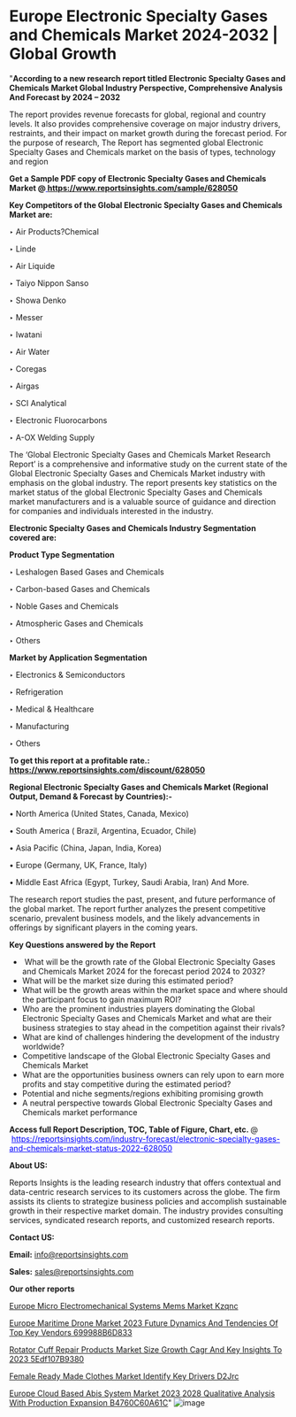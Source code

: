 # Europe Electronic Specialty Gases and Chemicals Market 2024-2032 | Global Growth

 "<strong>According to a new research report titled Electronic Specialty Gases and Chemicals Market Global Industry Perspective, Comprehensive Analysis And Forecast by 2024 – 2032</strong>

The report provides revenue forecasts for global, regional and country levels. It also provides comprehensive coverage on major industry drivers, restraints, and their impact on market growth during the forecast period. For the purpose of research, The Report has segmented global Electronic Specialty Gases and Chemicals market on the basis of types, technology and region

<strong>Get a Sample PDF copy of Electronic Specialty Gases and Chemicals Market </strong><strong>@<a href=https://www.reportsinsights.com/sample/628050 style=color:#0000ff;> https://www.reportsinsights.com/sample/628050</a></strong></font>

<strong>Key Competitors of the Global Electronic Specialty Gases and Chemicals Market are:</strong>

‣ Air Products?Chemical

‣ Linde

‣ Air Liquide

‣ Taiyo Nippon Sanso

‣ Showa Denko

‣ Messer

‣ Iwatani

‣ Air Water

‣ Coregas

‣ Airgas

‣ SCI Analytical

‣ Electronic Fluorocarbons

‣ A-OX Welding Supply

The ‘Global Electronic Specialty Gases and Chemicals Market Research Report’ is a comprehensive and informative study on the current state of the Global Electronic Specialty Gases and Chemicals Market industry with emphasis on the global industry. The report presents key statistics on the market status of the global Electronic Specialty Gases and Chemicals market manufacturers and is a valuable source of guidance and direction for companies and individuals interested in the industry.

<strong>Electronic Specialty Gases and Chemicals Industry Segmentation covered are:</strong>

<strong>Product Type Segmentation</strong>

‣    Leshalogen Based Gases and Chemicals

‣ Carbon-based Gases and Chemicals

‣ Noble Gases and Chemicals

‣ Atmospheric Gases and Chemicals

‣ Others

<strong>Market by Application Segmentation</strong>

‣   Electronics & Semiconductors

‣ Refrigeration

‣ Medical & Healthcare

‣ Manufacturing

‣ Others

<strong>To get this report at a profitable rate.: <a href=https://www.reportsinsights.com/discount/628050 style=color:#0000ff;>https://www.reportsinsights.com/discount/628050</a></strong></font>

<strong>Regional Electronic Specialty Gases and Chemicals Market (Regional Output, Demand &amp; Forecast by Countries):-</strong>

• North America (United States, Canada, Mexico)

• South America ( Brazil, Argentina, Ecuador, Chile)

• Asia Pacific (China, Japan, India, Korea)

• Europe (Germany, UK, France, Italy)

• Middle East Africa (Egypt, Turkey, Saudi Arabia, Iran) And More.

The research report studies the past, present, and future performance of the global market. The report further analyzes the present competitive scenario, prevalent business models, and the likely advancements in offerings by significant players in the coming years.

<strong>Key Questions answered by the Report</strong>
<ul>
  <li> What will be the growth rate of the Global Electronic Specialty Gases and Chemicals Market 2024 for the forecast period 2024 to 2032?</li>
  <li>What will be the market size during this estimated period?</li>
  <li>What will be the growth areas within the market space and where should the participant focus to gain maximum ROI?</li>
  <li>Who are the prominent industries players dominating the Global Electronic Specialty Gases and Chemicals Market and what are their business strategies to stay ahead in the competition against their rivals?</li>
  <li>What are kind of challenges hindering the development of the industry worldwide?</li>
  <li>Competitive landscape of the Global Electronic Specialty Gases and Chemicals Market</li>
  <li>What are the opportunities business owners can rely upon to earn more profits and stay competitive during the estimated period?</li>
  <li>Potential and niche segments/regions exhibiting promising growth</li>
  <li>A neutral perspective towards Global Electronic Specialty Gases and Chemicals market performance</li>
</ul>
<strong>Access full Report Description, TOC, Table of Figure, Chart, etc. </strong>@  <a href=https://reportsinsights.com/industry-forecast/electronic-specialty-gases-and-chemicals-market-status-2022-628050 style=color:#0000ff;>https://reportsinsights.com/industry-forecast/electronic-specialty-gases-and-chemicals-market-status-2022-628050</a></font>

<strong><strong>About US</strong>:</strong>

Reports Insights is the leading research industry that offers contextual and data-centric research services to its customers across the globe. The firm assists its clients to strategize business policies and accomplish sustainable growth in their respective market domain. The industry provides consulting services, syndicated research reports, and customized research reports.

<strong>Contact US:</strong>

<p class=""""><b>Email:</b> <a href=mailto:info@reportsinsights.com>info@reportsinsights.com</a></p>
<p class=""""><b>Sales:</b> <a href=mailto:sales@reportsinsights.com>sales@reportsinsights.com</a></p>

<strong>Our other reports</strong>

<a href=https://www.linkedin.com/pulse/europe-micro-electromechanical-systems-mems-market-kzqnc/>Europe Micro Electromechanical Systems Mems Market Kzqnc</a>

<a href=https://medium.com/@swatiga40/europe-maritime-drone-market-2023-future-dynamics-and-tendencies-of-top-key-vendors-699988b6d833>Europe Maritime Drone Market 2023 Future Dynamics And Tendencies Of Top Key Vendors 699988B6D833</a>

<a href=https://medium.com/@aaradhyashinde84758/rotator-cuff-repair-products-market-size-growth-cagr-and-key-insights-to-2023-5edf107b9380>Rotator Cuff Repair Products Market Size Growth Cagr And Key Insights To 2023 5Edf107B9380</a>

<a href=https://www.linkedin.com/pulse/female-ready-made-clothes-market-identify-key-drivers-d2jrc/>Female Ready Made Clothes Market Identify Key Drivers D2Jrc</a>

<a href=https://medium.com/@akitotamura255/europe-cloud-based-abis-system-market-2023-2028-qualitative-analysis-with-production-expansion-b4760c60a61c>Europe Cloud Based Abis System Market 2023 2028 Qualitative Analysis With Production Expansion B4760C60A61C</a>"
![image](https://github.com/daminid12/RImarketresearch/assets/158430485/a6243f89-6cd0-410a-bc10-9fd3bde82ed9)
